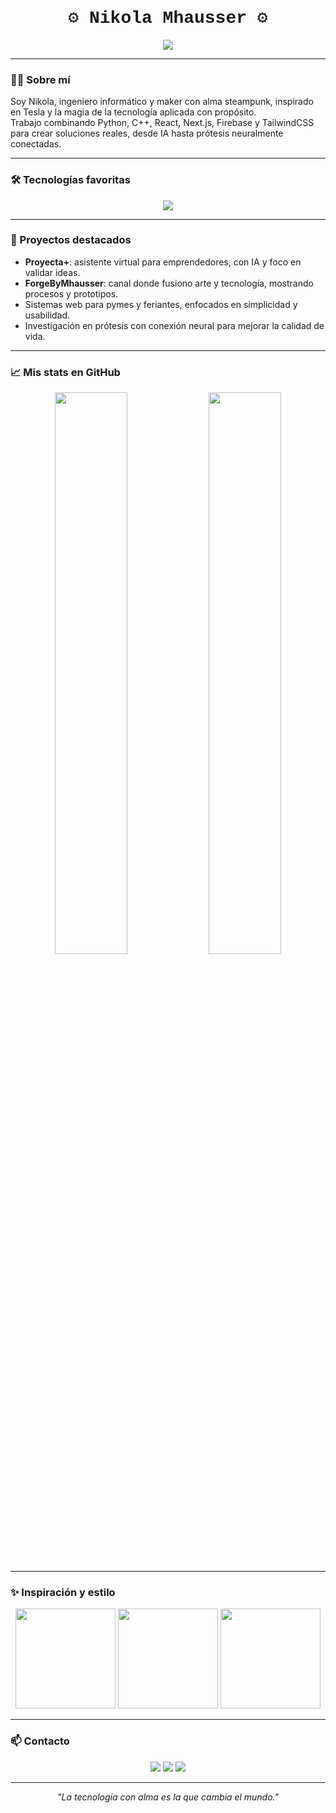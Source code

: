 <h1 align="center" style="font-family: 'Courier New', Courier, monospace;">⚙️ Nikola Mhausser ⚙️</h1>

<p align="center">
  <img src="https://readme-typing-svg.herokuapp.com?font=Courier+Prime&size=28&duration=4000&pause=1500&color=F7A41D&width=600&lines=Inventando+el+mañana+con+tecnolog%C3%ADa+y+coraz%C3%B3n" />
</p>

---

### 👨‍💻 Sobre mí

Soy Nikola, ingeniero informático y maker con alma steampunk, inspirado en Tesla y la magia de la tecnología aplicada con propósito.  
Trabajo combinando Python, C++, React, Next.js, Firebase y TailwindCSS para crear soluciones reales, desde IA hasta prótesis neuralmente conectadas.  

---

### 🛠 Tecnologías favoritas

<p align="center">
  <img src="https://skillicons.dev/icons?i=python,cpp,react,nextjs,firebase,tailwindcss,js,html,css" />
</p>

---

### 🌟 Proyectos destacados

- **Proyecta+**: asistente virtual para emprendedores, con IA y foco en validar ideas.  
- **ForgeByMhausser**: canal donde fusiono arte y tecnología, mostrando procesos y prototipos.  
- Sistemas web para pymes y feriantes, enfocados en simplicidad y usabilidad.  
- Investigación en prótesis con conexión neural para mejorar la calidad de vida.

---

### 📈 Mis stats en GitHub

<p align="center">
  <img width="48%" src="https://github-readme-stats.vercel.app/api?username=NikolaMhausser&show_icons=true&theme=monokai" />
  <img width="48%" src="https://github-readme-streak-stats.herokuapp.com/?user=NikolaMhausser&theme=monokai" />
</p>

---

### ✨ Inspiración y estilo

<p align="center">
  <img src="https://media.giphy.com/media/3o7TKU8RvQuomFfUUU/giphy.gif" width="160" />
  <img src="https://media.giphy.com/media/l0MYt5jPR6QX5pnqM/giphy.gif" width="160" />
  <img src="https://media.giphy.com/media/nQEFpP92FjaY2/giphy.gif" width="160" />
</p>

---

### 📫 Contacto

<p align="center">
  <a href="mailto:nikola@mhtech.cl"><img src="https://img.shields.io/badge/Email-nikola@mhtech.cl-red?style=for-the-badge&logo=gmail&logoColor=white" /></a>
  <a href="https://linkedin.com/in/NikolaMhausser"><img src="https://img.shields.io/badge/LinkedIn-NikolaMhausser-blue?style=for-the-badge&logo=linkedin" /></a>
  <a href="https://instagram.com/ForgeByMhausser"><img src="https://img.shields.io/badge/Instagram-ForgeByMhausser-E4405F?style=for-the-badge&logo=instagram&logoColor=white" /></a>
</p>

---

<p align="center" style="font-style: italic;">
  "La tecnología con alma es la que cambia el mundo."
</p>
